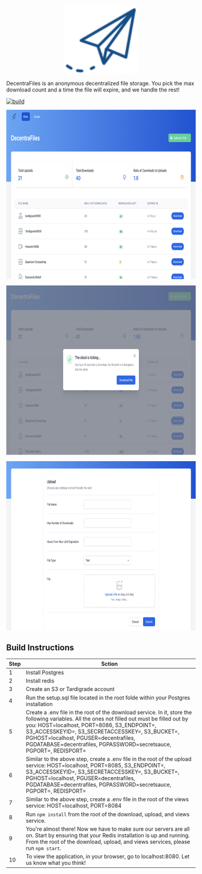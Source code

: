<p align="center">
  <img width="200px" src="https://github.com/gabedealmeida/DecentraFiles/blob/main/public/images/DecentraFilesLogo.png" alt="DecentraFiles" />
</p>

DecentraFiles is an anonymous decentralized file storage. You pick the max download count and a time the file will expire, and we handle the rest!

[![build](https://img.shields.io/badge/build-passing-brightgreen)](https://github.com/gabedealmeida/DecentraFiles/blob/main/README.md)

<p>
  <img height="450px" src="https://github.com/gabedealmeida/DecentraFiles/blob/main/public/images/DecentraFilesHomepage.png" alt="DecentraFiles" />
</p>

<p>
  <img height="450px" src="https://github.com/gabedealmeida/DecentraFiles/blob/main/public/images/DecentraFilesDownloadModal.png" alt="DecentraFiles" />
</p>

<p>
  <img height="450px" src="https://github.com/gabedealmeida/DecentraFiles/blob/main/public/images/DecentraFilesUploadFile.png" alt="DecentraFiles" />
</p>

## Build Instructions

| Step | Sction                                                                                                                                                                                                                                                                                                                                                        |
| ---- | ------------------------------------------------------------------------------------------------------------------------------------------------------------------------------------------------------------------------------------------------------------------------------------------------------------------------------------------------------------- |
| 1    | Install Postgres                                                                                                                                                                                                                                                                                                                                              |
| 2    | Install redis                                                                                                                                                                                                                                                                                                                                                 |
| 3    | Create an S3 or Tardigrade account                                                                                                                                                                                                                                                                                                                            |
| 4    | Run the setup.sql file located in the root folde within your Postgres installation                                                                                                                                                                                                                                                                            |
| 5    | Create a .env file in the root of the download service. In it, store the following variables. All the ones not filled out must be filled out by you: HOST=localhost, PORT=8086, S3_ENDPOINT=, S3_ACCESSKEYID=, S3_SECRETACCESSKEY=, S3_BUCKET=, PGHOST=localhost, PGUSER=decentrafiles, PGDATABASE=decentrafiles, PGPASSWORD=secretsauce, PGPORT=, REDISPORT= |
| 6    | Similar to the above step, create a .env file in the root of the upload service: HOST=localhost, PORT=8085, S3_ENDPOINT=, S3_ACCESSKEYID=, S3_SECRETACCESSKEY=, S3_BUCKET=, PGHOST=localhost, PGUSER=decentrafiles, PGDATABASE=decentrafiles, PGPASSWORD=secretsauce, PGPORT=, REDISPORT=                                                                     |
| 7    | Similar to the above step, create a .env file in the root of the views service: HOST=localhost, PORT=8084                                                                                                                                                                                                                                                     |
| 8    | Run `npm install` from the root of the download, upload, and views service.                                                                                                                                                                                                                                                                                   |
| 9    | You're almost there! Now we have to make sure our servers are all on. Start by ensuring that your Redis installation is up and running. From the root of the download, upload, and views services, please run `npm start`.                                                                                                                                    |
| 10   | To view the application, in your browser, go to localhost:8080. Let us know what you think!                                                                                                                                                                                                                                                                   |
